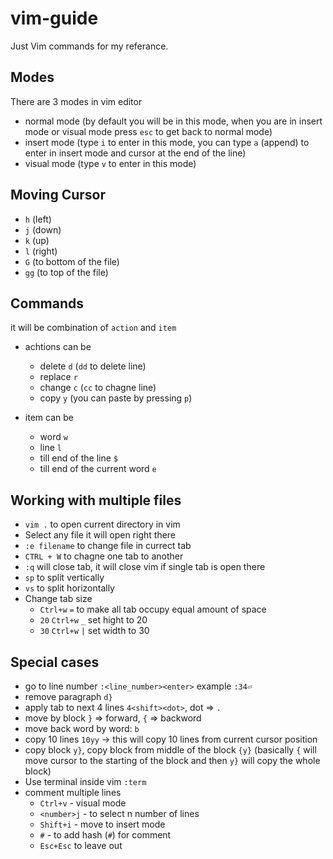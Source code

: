 # vim-guide
Just Vim commands for my referance.


## Modes

There are 3 modes in vim editor

* normal mode (by default you will be in this mode, when you are in insert mode or visual mode press `esc` to get back to normal mode)
* insert mode (type `i` to enter in this mode, you can type `a` (append) to enter in insert mode and cursor at the end of the line)
* visual mode (type `v` to enter in this mode)

## Moving Cursor

* `h` (left)
* `j` (down)
* `k` (up)
* `l` (right)
* `G` (to bottom of the file)
* `gg` (to top of the file)

## Commands

it will be combination of `action` and `item`

* achtions can be
  - delete `d` (`dd` to delete line)
  - replace `r`
  - change `c` (`cc` to chagne line)
  - copy `y` (you can paste by pressing `p`)

* item can be 
  - word `w`
  - line `l`
  - till end of the line `$`
  - till end of the current word `e`

## Working with multiple files

* `vim .` to open current directory in vim
* Select any file it will open right there
* `:e filename` to change file in currect tab
* `CTRL + W` to chagne one tab to another
* `:q` will close tab, it will close vim if single tab is open there
* `sp` to split vertically
* `vs` to split horizontally
* Change tab size
  - `Ctrl+w` `=` to make all tab occupy equal amount of space
  - `20` `Ctrl+w` `_` set hight to 20
  - `30` `Ctrl+w` `|` set width to 30


## Special cases

* go to line number `:<line_number><enter>` example `:34⏎`
* remove paragraph `d}`
* apply tab to next 4 lines `4<shift><dot>`, dot => `.`
* move by block `}` => forward, `{` => backword
* move back word by word: `b`
* copy 10 lines `10yy` -> this will copy 10 lines from current cursor position
* copy block `y}`, copy block from middle of the block `{y}` (basically `{` will move cursor to the starting of the block and then `y}` will copy the whole block)
* Use terminal inside vim `:term`
* comment multiple lines
  - `Ctrl+v` - visual mode
  - `<number>j` - to select n number of lines 
  - `Shift+i` - move to insert mode
  - `#` - to add hash (`#`) for comment
  - `Esc+Esc` to leave out